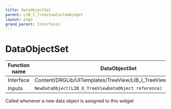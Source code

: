 ```yaml
---
title: DataObjectSet
parent: LIB_I_TreeViewCustomWidget
layout: page
grand_parent: Interfaces
---
```


# DataObjectSet

| Function name | DataObjectSet |
| --- | --- |
| Interface | Content/DRGLib/UITemplates/TreeView/LIB_I_TreeViewCustomWidget |
| Inputs | `NewDataObject(LIB_O_TreeViewDataObject reference)` |

Called whenever a new data object is assigned to this widget

